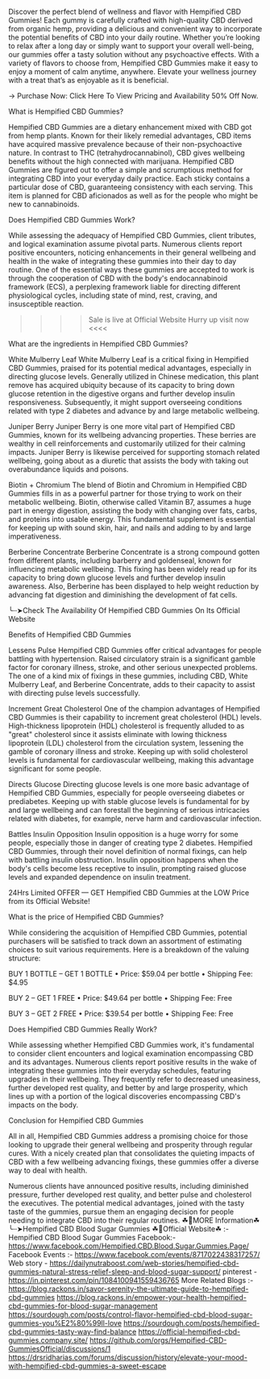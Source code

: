 Discover the perfect blend of wellness and flavor with Hempified CBD Gummies! Each gummy is carefully crafted with high-quality CBD derived from organic hemp, providing a delicious and convenient way to incorporate the potential benefits of CBD into your daily routine. Whether you’re looking to relax after a long day or simply want to support your overall well-being, our gummies offer a tasty solution without any psychoactive effects. With a variety of flavors to choose from, Hempified CBD Gummies make it easy to enjoy a moment of calm anytime, anywhere. Elevate your wellness journey with a treat that’s as enjoyable as it is beneficial.

→ Purchase Now: Click Here To View Pricing and Availability 50% Off Now.

What is Hempified CBD Gummies?

Hempified CBD Gummies are a dietary enhancement mixed with CBD got from hemp plants. Known for their likely remedial advantages, CBD items have acquired massive prevalence because of their non-psychoactive nature. In contrast to THC (tetrahydrocannabinol), CBD gives wellbeing benefits without the high connected with marijuana. Hempified CBD Gummies are figured out to offer a simple and scrumptious method for integrating CBD into your everyday daily practice. Each sticky contains a particular dose of CBD, guaranteeing consistency with each serving. This item is planned for CBD aficionados as well as for the people who might be new to cannabinoids.


Does Hempified CBD Gummies Work?

While assessing the adequacy of Hempified CBD Gummies, client tributes, and logical examination assume pivotal parts. Numerous clients report positive encounters, noticing enhancements in their general wellbeing and health in the wake of integrating these gummies into their day to day routine. One of the essential ways these gummies are accepted to work is through the cooperation of CBD with the body's endocannabinoid framework (ECS), a perplexing framework liable for directing different physiological cycles, including state of mind, rest, craving, and insusceptible reaction.

>>>> Sale is live at Official Website Hurry up visit now <<<<

What are the ingredients in Hempified CBD Gummies?

White Mulberry Leaf
White Mulberry Leaf is a critical fixing in Hempified CBD Gummies, praised for its potential medical advantages, especially in directing glucose levels. Generally utilized in Chinese medication, this plant remove has acquired ubiquity because of its capacity to bring down glucose retention in the digestive organs and further develop insulin responsiveness. Subsequently, it might support overseeing conditions related with type 2 diabetes and advance by and large metabolic wellbeing.

Juniper Berry
Juniper Berry is one more vital part of Hempified CBD Gummies, known for its wellbeing advancing properties. These berries are wealthy in cell reinforcements and customarily utilized for their calming impacts. Juniper Berry is likewise perceived for supporting stomach related wellbeing, going about as a diuretic that assists the body with taking out overabundance liquids and poisons.

Biotin + Chromium
The blend of Biotin and Chromium in Hempified CBD Gummies fills in as a powerful partner for those trying to work on their metabolic wellbeing. Biotin, otherwise called Vitamin B7, assumes a huge part in energy digestion, assisting the body with changing over fats, carbs, and proteins into usable energy. This fundamental supplement is essential for keeping up with sound skin, hair, and nails and adding to by and large imperativeness.

Berberine Concentrate
Berberine Concentrate is a strong compound gotten from different plants, including barberry and goldenseal, known for influencing metabolic wellbeing. This fixing has been widely read up for its capacity to bring down glucose levels and further develop insulin awareness. Also, Berberine has been displayed to help weight reduction by advancing fat digestion and diminishing the development of fat cells.

╰┈➤Check The Availability Of Hempified CBD Gummies On Its Official Website

Benefits of Hempified CBD Gummies

Lessens Pulse
Hempified CBD Gummies offer critical advantages for people battling with hypertension. Raised circulatory strain is a significant gamble factor for coronary illness, stroke, and other serious unexpected problems. The one of a kind mix of fixings in these gummies, including CBD, White Mulberry Leaf, and Berberine Concentrate, adds to their capacity to assist with directing pulse levels successfully.

Increment Great Cholesterol
One of the champion advantages of Hempified CBD Gummies is their capability to increment great cholesterol (HDL) levels. High-thickness lipoprotein (HDL) cholesterol is frequently alluded to as "great" cholesterol since it assists eliminate with lowing thickness lipoprotein (LDL) cholesterol from the circulation system, lessening the gamble of coronary illness and stroke. Keeping up with solid cholesterol levels is fundamental for cardiovascular wellbeing, making this advantage significant for some people.

Directs Glucose
Directing glucose levels is one more basic advantage of Hempified CBD Gummies, especially for people overseeing diabetes or prediabetes. Keeping up with stable glucose levels is fundamental for by and large wellbeing and can forestall the beginning of serious intricacies related with diabetes, for example, nerve harm and cardiovascular infection.

Battles Insulin Opposition
Insulin opposition is a huge worry for some people, especially those in danger of creating type 2 diabetes. Hempified CBD Gummies, through their novel definition of normal fixings, can help with battling insulin obstruction. Insulin opposition happens when the body's cells become less receptive to insulin, prompting raised glucose levels and expanded dependence on insulin treatment.

24Hrs Limited OFFER — GET Hempified CBD Gummies at the LOW Price from its Official Website!

What is the price of Hempified CBD Gummies?

While considering the acquisition of Hempified CBD Gummies, potential purchasers will be satisfied to track down an assortment of estimating choices to suit various requirements. Here is a breakdown of the valuing structure:

BUY 1 BOTTLE – GET 1 BOTTLE
•	Price: $59.04 per bottle
•	Shipping Fee: $4.95

BUY 2 – GET 1 FREE
•	Price: $49.64 per bottle
•	Shipping Fee: Free

BUY 3 – GET 2 FREE
•	Price: $39.54 per bottle
•	Shipping Fee: Free


Does Hempified CBD Gummies Really Work?

While assessing whether Hempified CBD Gummies work, it's fundamental to consider client encounters and logical examination encompassing CBD and its advantages. Numerous clients report positive results in the wake of integrating these gummies into their everyday schedules, featuring upgrades in their wellbeing. They frequently refer to decreased uneasiness, further developed rest quality, and better by and large prosperity, which lines up with a portion of the logical discoveries encompassing CBD's impacts on the body.


Conclusion for Hempified CBD Gummies

All in all, Hempified CBD Gummies address a promising choice for those looking to upgrade their general wellbeing and prosperity through regular cures. With a nicely created plan that consolidates the quieting impacts of CBD with a few wellbeing advancing fixings, these gummies offer a diverse way to deal with health.

Numerous clients have announced positive results, including diminished pressure, further developed rest quality, and better pulse and cholesterol the executives. The potential medical advantages, joined with the tasty taste of the gummies, pursue them an engaging decision for people needing to integrate CBD into their regular routines.
☘📣MORE Information☘ ╰┈➤Hempified CBD Blood Sugar Gummies
☘📣Official Website☘ :-  Hempified CBD Blood Sugar Gummies
Facebook:- https://www.facebook.com/Hempified.CBD.Blood.Sugar.Gummies.Page/
Facebook Events :-
https://www.facebook.com/events/8717022438317257/
Web story - https://dailynutraboost.com/web-stories/hempified-cbd-gummies-natural-stress-relief-sleep-and-blood-sugar-support/
pinterest - https://in.pinterest.com/pin/1084100941559436765
More Related Blogs :- 
https://blog.rackons.in/savor-serenity-the-ultimate-guide-to-hempified-cbd-gummies
https://blog.rackons.in/empower-your-health-hempified-cbd-gummies-for-blood-sugar-management
https://sourdough.com/posts/control-flavor-hempified-cbd-blood-sugar-gummies-you%E2%80%99ll-love
https://sourdough.com/posts/hempified-cbd-gummies-tasty-way-find-balance
https://official-hempified-cbd-gummies.company.site/
https://github.com/orgs/Hempified-CBD-GummiesOfficial/discussions/1
https://drsridharias.com/forums/discussion/history/elevate-your-mood-with-hempified-cbd-gummies-a-sweet-escape

